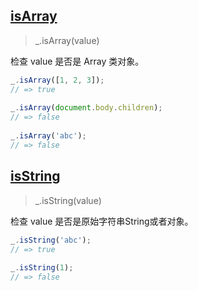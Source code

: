 

## [isArray](https://www.html.cn/doc/lodash/#_isarrayvalue)

> _.isArray(value)

检查 value 是否是 Array 类对象。

```js
_.isArray([1, 2, 3]);
// => true
 
_.isArray(document.body.children);
// => false
 
_.isArray('abc');
// => false
```

## [isString](https://www.html.cn/doc/lodash/#_isstringvalue)

> _.isString(value)

检查 value 是否是原始字符串String或者对象。

```js
_.isString('abc');
// => true
 
_.isString(1);
// => false
```
